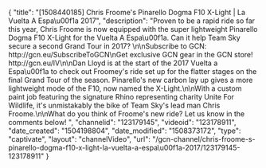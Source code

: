 {
    "title": "[1508440185] Chris Froome's Pinarello Dogma F10 X-Light | La Vuelta A Espa\u00f1a 2017",
    "description": "Proven to be a rapid ride so far this year, Chris Froome is now equipped with the super lightweight Pinarello Dogma F10 X-Light for the Vuelta A Espa\u00f1a. Can it help Team Sky secure a second Grand Tour in 2017? \n\nSubscribe to GCN: http:\/\/gcn.eu\/SubscribeToGCN\nGet exclusive GCN gear in the GCN store! http:\/\/gcn.eu\/lV\n\nDan Lloyd is at the start of the 2017 Vuelta a Espa\u00f1a to check out Froomey's ride set up for the flatter stages on the final Grand Tour of the season. Pinarello's new carbon lay up gives a more lightweight mode of the F10, now named the X-Light.\n\nWith a custom paint job featuring the signature Rhino representing charity Unite For Wildlife, it's unmistakably the bike of Team Sky's lead man Chris Froome.\n\nWhat do you think of Froome's new ride? Let us know in the comments below! ",
    "channelid": "123179145",
    "videoid": "123178911",
    "date_created": "1504198804",
    "date_modified": "1508373172",
    "type": "captivate",
    "layout": "channelVideo",
    "url": "\/gcn-channel\/chris-froome-s-pinarello-dogma-f10-x-light-la-vuelta-a-espa\u00f1a-2017\/123179145-123178911"
}